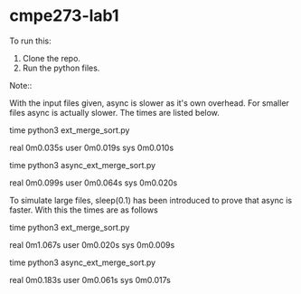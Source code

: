# cmpe273-lab1

To run this:
1) Clone the repo.
2) Run the python files.

Note::

With the input files given, async is slower as it's own overhead. For smaller files async is actually slower. The times are listed below.

time python3 ext_merge_sort.py 

real	0m0.035s
user	0m0.019s
sys	0m0.010s

time python3 async_ext_merge_sort.py 

real	0m0.099s
user	0m0.064s
sys	0m0.020s

To simulate large files, sleep(0.1) has been introduced to prove that async is faster. With this the times are as follows

time python3 ext_merge_sort.py 

real	0m1.067s
user	0m0.020s
sys	0m0.009s

time python3 async_ext_merge_sort.py 

real	0m0.183s
user	0m0.061s
sys	0m0.017s

